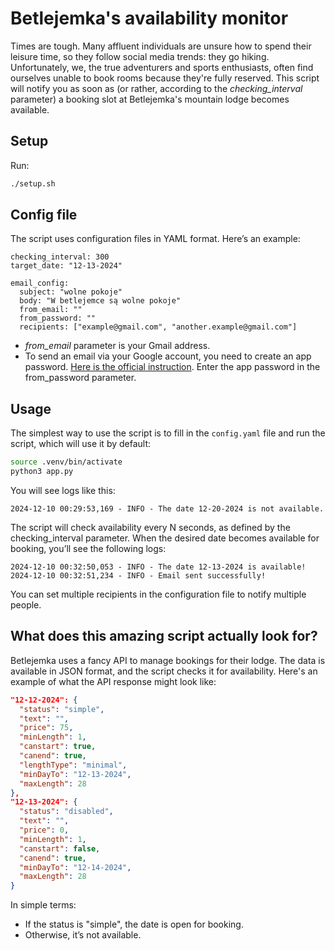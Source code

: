 # Betlejemka's availability monitor
Times are tough. Many affluent individuals are unsure how to spend their leisure time, so they follow social media trends: they go hiking. Unfortunately, we, the true adventurers and sports enthusiasts, often find ourselves unable to book rooms because they're fully reserved. This script will notify you as soon as (or rather, according to the *checking_interval* parameter) a booking slot at Betlejemka's mountain lodge becomes available.

## Setup
Run:
```bash
./setup.sh
```

## Config file
The script uses configuration files in YAML format. Here’s an example:
```
checking_interval: 300
target_date: "12-13-2024"

email_config:
  subject: "wolne pokoje" 
  body: "W betlejemce są wolne pokoje"
  from_email: ""
  from_password: ""
  recipients: ["example@gmail.com", "another.example@gmail.com"]
```
- *from_email* parameter is your Gmail address.
- To send an email via your Google account, you need to create an app password. [Here is the official instruction](https://support.google.com/mail/answer/185833?hl=en). Enter the app password in the from_password parameter.

## Usage
The simplest way to use the script is to fill in the `config.yaml` file and run the script, which will use it by default:
```bash
source .venv/bin/activate
python3 app.py
```

You will see logs like this:
```
2024-12-10 00:29:53,169 - INFO - The date 12-20-2024 is not available.
```
The script will check availability every N seconds, as defined by the checking_interval parameter. When the desired date becomes available for booking, you’ll see the following logs:
```
2024-12-10 00:32:50,053 - INFO - The date 12-13-2024 is available!
2024-12-10 00:32:51,234 - INFO - Email sent successfully!
```

You can set multiple recipients in the configuration file to notify multiple people.

## What does this amazing script actually look for?
Betlejemka uses a fancy API to manage bookings for their lodge. The data is available in JSON format, and the script checks it for availability. Here's an example of what the API response might look like:
```JSON
"12-12-2024": {
  "status": "simple",
  "text": "",
  "price": 75,
  "minLength": 1,
  "canstart": true,
  "canend": true,
  "lengthType": "minimal",
  "minDayTo": "12-13-2024",
  "maxLength": 28
},
"12-13-2024": {
  "status": "disabled",
  "text": "",
  "price": 0,
  "minLength": 1,
  "canstart": false,
  "canend": true,
  "minDayTo": "12-14-2024",
  "maxLength": 28
}
```
In simple terms:
- If the status is "simple", the date is open for booking.
- Otherwise, it’s not available.